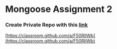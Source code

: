 # Mongoose Assignment 2
### Create Private Repo with this [link](https://classroom.github.com/a/F50RIIWb)
[https://classroom.github.com/a/F50RIIWb](https://classroom.github.com/a/F50RIIWb)
